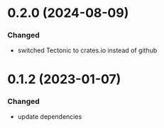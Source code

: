 # 0.2.0 (2024-08-09)

### Changed
- switched Tectonic to crates.io instead of github

# 0.1.2 (2023-01-07)

### Changed
- update dependencies

